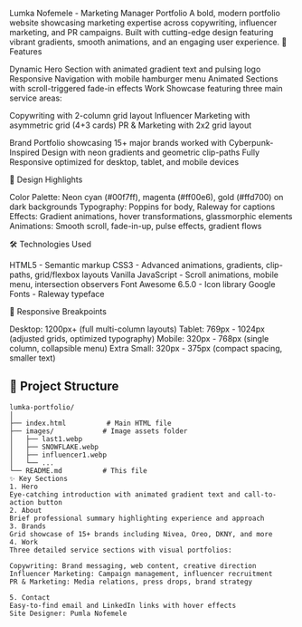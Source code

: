 Lumka Nofemele - Marketing Manager Portfolio
A bold, modern portfolio website showcasing marketing expertise across copywriting, influencer marketing, and PR campaigns. Built with cutting-edge design featuring vibrant gradients, smooth animations, and an engaging user experience.
🌟 Features

Dynamic Hero Section with animated gradient text and pulsing logo
Responsive Navigation with mobile hamburger menu
Animated Sections with scroll-triggered fade-in effects
Work Showcase featuring three main service areas:

Copywriting with 2-column grid layout
Influencer Marketing with asymmetric grid (4+3 cards)
PR & Marketing with 2x2 grid layout


Brand Portfolio showcasing 15+ major brands worked with
Cyberpunk-Inspired Design with neon gradients and geometric clip-paths
Fully Responsive optimized for desktop, tablet, and mobile devices

🎨 Design Highlights

Color Palette: Neon cyan (#00f7ff), magenta (#ff00e6), gold (#ffd700) on dark backgrounds
Typography: Poppins for body, Raleway for captions
Effects: Gradient animations, hover transformations, glassmorphic elements
Animations: Smooth scroll, fade-in-up, pulse effects, gradient flows

🛠️ Technologies Used

HTML5 - Semantic markup
CSS3 - Advanced animations, gradients, clip-paths, grid/flexbox layouts
Vanilla JavaScript - Scroll animations, mobile menu, intersection observers
Font Awesome 6.5.0 - Icon library
Google Fonts - Raleway typeface

📱 Responsive Breakpoints

Desktop: 1200px+ (full multi-column layouts)
Tablet: 769px - 1024px (adjusted grids, optimized typography)
Mobile: 320px - 768px (single column, collapsible menu)
Extra Small: 320px - 375px (compact spacing, smaller text)
## 📂 Project Structure
```
lumka-portfolio/
│
├── index.html          # Main HTML file
├── images/            # Image assets folder
│   ├── last1.webp
│   ├── SNOWFLAKE.webp
│   ├── influencer1.webp
│   └── ...
└── README.md          # This file
✨ Key Sections
1. Hero
Eye-catching introduction with animated gradient text and call-to-action button
2. About
Brief professional summary highlighting experience and approach
3. Brands
Grid showcase of 15+ brands including Nivea, Oreo, DKNY, and more
4. Work
Three detailed service sections with visual portfolios:

Copywriting: Brand messaging, web content, creative direction
Influencer Marketing: Campaign management, influencer recruitment
PR & Marketing: Media relations, press drops, brand strategy

5. Contact
Easy-to-find email and LinkedIn links with hover effects
Site Designer: Pumla Nofemele

